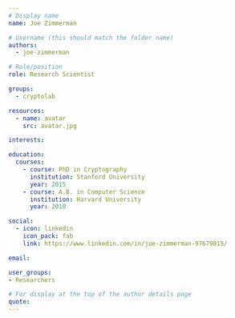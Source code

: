 ```yaml
---
# Display name
name: Joe Zimmerman

# Username (this should match the folder name)
authors:
  - joe-zimmerman

# Role/position
role: Research Scientist

groups:
  - cryptolab

resources:
  - name: avatar
    src: avatar.jpg

interests:

education:
  courses:
    - course: PhD in Cryptography
      institution: Stanford University
      year: 2015
    - course: A.B. in Computer Science
      institution: Harvard University
      year: 2010

social:
  - icon: linkedin
    icon_pack: fab
    link: https://www.linkedin.com/in/joe-zimmerman-97679815/

email:

user_groups:
- Researchers

# For display at the top of the author details page
quote:
---
```


